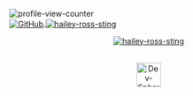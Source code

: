 <p align="left">
<a href="https://u.hails.cc/Links"><img align="left" src="https://komarev.com/ghpvc/?username=hailey-ross&label=Profile+views&color=ff6e96&style=plastic" alt="profile-view-counter" /><br>
<img align="center" alt="GitHub" src="https://img.shields.io/badge/dynamic/json?logo=github&label=GitHub+Followers&labelColor=282c34&color=181717&query=%24.data.totalSubs&url=https%3A%2F%2Fapi.spencerwoo.com%2Fsubstats%2F%3Fsource%3Dgithub%26queryKey%3Dhailey-ross&longCache=true"/>  
<img align="center" src="https://assets.hails.cc/i/hailey-sting.gif" alt="hailey-ross-sting" /></a></p>
<p align="center"><a href="https://u.hails.cc/Links"><img src="https://assets.hails.cc/i/hailey-sting.gif" alt="hailey-ross-sting" /></a></p>
<p align="center"><a href="https://u.hails.cc/Links">
<br><img src="http://assets.hails.cc/i/dev-sphere96x96.png" alt="Dev-Sphere" style="width:44px;height:44px;"/></a>
</p>
